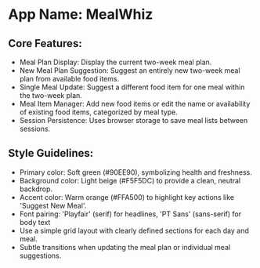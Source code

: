 # **App Name**: MealWhiz

## Core Features:

- Meal Plan Display: Display the current two-week meal plan.
- New Meal Plan Suggestion: Suggest an entirely new two-week meal plan from available food items.
- Single Meal Update: Suggest a different food item for one meal within the two-week plan.
- Meal Item Manager: Add new food items or edit the name or availability of existing food items, categorized by meal type.
- Session Persistence: Uses browser storage to save meal lists between sessions.

## Style Guidelines:

- Primary color: Soft green (#90EE90), symbolizing health and freshness.
- Background color: Light beige (#F5F5DC) to provide a clean, neutral backdrop.
- Accent color: Warm orange (#FFA500) to highlight key actions like 'Suggest New Meal'.
- Font pairing: 'Playfair' (serif) for headlines, 'PT Sans' (sans-serif) for body text
- Use a simple grid layout with clearly defined sections for each day and meal.
- Subtle transitions when updating the meal plan or individual meal suggestions.